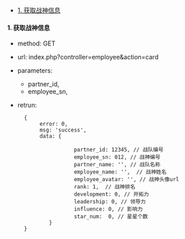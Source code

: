 * [1. 获取战神信息](#getInfo)

<h4 id='getInfo'>1. 获取战神信息</h4>

- method: GET
- url: index.php?controller=employee&action=card
- parameters: 
    - partner_id, 
    - employee_sn,
- retrun: 

        {
             error: 0,
             msg: 'success',
             data: {

                        partner_id: 12345, // 战队编号
                        employee_sn: 012, // 战神编号
                        partner_name: '', // 战队名称
                        employee_name: '',  // 战神姓名
                        employee_avatar: '', // 战神头像url
                        rank: 1,  // 战神排名
                        development: 0, // 开拓力
                        leadership: 0, // 领导力
                        influence: 0, // 影响力
                        star_num:  0, // 星星个数
                }
        }
